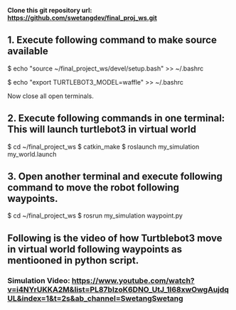**Clone this git repository url: https://github.com/swetangdev/final_proj_ws.git**

## **1. Execute following command to make source available**
$ echo "source ~/final_project_ws/devel/setup.bash" >> ~/.bashrc

$ echo "export TURTLEBOT3_MODEL=waffle" >> ~/.bashrc

Now close all open terminals.


## **2. Execute following commands in one terminal: This will launch turtlebot3 in virtual world**
$ cd ~/final_project_ws
$ catkin_make
$ roslaunch my_simulation my_world.launch

## **3. Open another terminal and execute following command to move the robot following waypoints.**
$ cd ~/final_project_ws
$ rosrun my_simulation waypoint.py

## **Following is the video of how Turtblebot3 move in virtual world following waypoints as mentiooned in python script.**
### Simulation Video: https://www.youtube.com/watch?v=i4NYrUKKA2M&list=PL87blzoK6DNO_UtJ_1l68xwOwgAujdqUL&index=1&t=2s&ab_channel=SwetangSwetang
